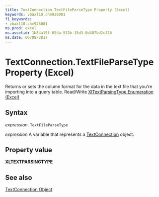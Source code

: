 ```yaml
---
title: TextConnection.TextFileParseType Property (Excel)
keywords: vbaxl10.chm926081
f1_keywords:
- vbaxl10.chm926081
ms.prod: excel
ms.assetid: 1b84a15f-85da-532b-15d3-0d487bd2c326
ms.date: 06/08/2017
---
```



# TextConnection.TextFileParseType Property (Excel)

Returns or sets the column format for the data in the text file that you're importing into a query table. Read/Write [XlTextParsingType Enumeration (Excel)](Excel.XlTextParsingType.md)


## Syntax

 _expression_. `TextFileParseType`

 _expression_ A variable that represents a [TextConnection](Excel.textconnection.md) object.


## Property value

 **XLTEXTPARSINGTYPE**


## See also



[TextConnection Object](Excel.textconnection.md)

